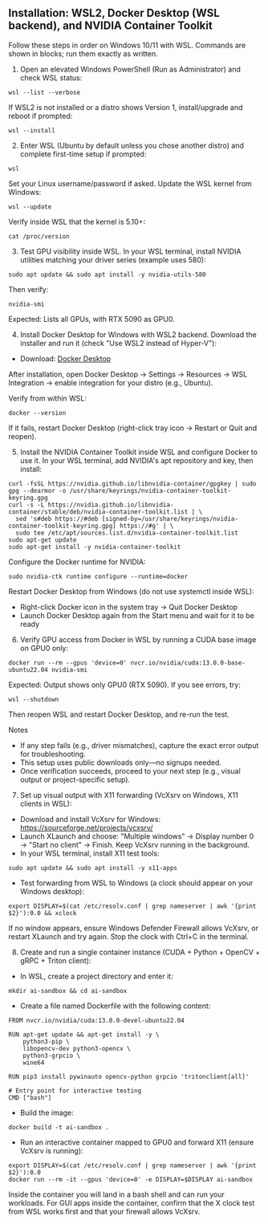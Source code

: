 ## Installation: WSL2, Docker Desktop (WSL backend), and NVIDIA Container Toolkit

Follow these steps in order on Windows 10/11 with WSL. Commands are shown in blocks; run them exactly as written.

1) Open an elevated Windows PowerShell (Run as Administrator) and check WSL status:

```
wsl --list --verbose
```

If WSL2 is not installed or a distro shows Version 1, install/upgrade and reboot if prompted:

```
wsl --install
```

2) Enter WSL (Ubuntu by default unless you chose another distro) and complete first-time setup if prompted:

```
wsl
```

Set your Linux username/password if asked. Update the WSL kernel from Windows:

```
wsl --update
```

Verify inside WSL that the kernel is 5.10+:

```
cat /proc/version
```

3) Test GPU visibility inside WSL. In your WSL terminal, install NVIDIA utilities matching your driver series (example uses 580):

```
sudo apt update && sudo apt install -y nvidia-utils-580
```

Then verify:

```
nvidia-smi
```

Expected: Lists all GPUs, with RTX 5090 as GPU0.

4) Install Docker Desktop for Windows with WSL2 backend. Download the installer and run it (check "Use WSL2 instead of Hyper-V"):

- Download: [Docker Desktop](https://www.docker.com/products/docker-desktop)

After installation, open Docker Desktop → Settings → Resources → WSL Integration → enable integration for your distro (e.g., Ubuntu).

Verify from within WSL:

```
docker --version
```

If it fails, restart Docker Desktop (right-click tray icon → Restart or Quit and reopen).

5) Install the NVIDIA Container Toolkit inside WSL and configure Docker to use it. In your WSL terminal, add NVIDIA's apt repository and key, then install:

```
curl -fsSL https://nvidia.github.io/libnvidia-container/gpgkey | sudo gpg --dearmor -o /usr/share/keyrings/nvidia-container-toolkit-keyring.gpg
curl -s -L https://nvidia.github.io/libnvidia-container/stable/deb/nvidia-container-toolkit.list | \
  sed 's#deb https://#deb [signed-by=/usr/share/keyrings/nvidia-container-toolkit-keyring.gpg] https://#g' | \
  sudo tee /etc/apt/sources.list.d/nvidia-container-toolkit.list
sudo apt-get update
sudo apt-get install -y nvidia-container-toolkit
```

Configure the Docker runtime for NVIDIA:

```
sudo nvidia-ctk runtime configure --runtime=docker
```

Restart Docker Desktop from Windows (do not use systemctl inside WSL):

- Right-click Docker icon in the system tray → Quit Docker Desktop
- Launch Docker Desktop again from the Start menu and wait for it to be ready

6) Verify GPU access from Docker in WSL by running a CUDA base image on GPU0 only:

```
docker run --rm --gpus 'device=0' nvcr.io/nvidia/cuda:13.0.0-base-ubuntu22.04 nvidia-smi
```

Expected: Output shows only GPU0 (RTX 5090). If you see errors, try:

```
wsl --shutdown
```

Then reopen WSL and restart Docker Desktop, and re-run the test.

Notes
- If any step fails (e.g., driver mismatches), capture the exact error output for troubleshooting.
- This setup uses public downloads only—no signups needed.
- Once verification succeeds, proceed to your next step (e.g., visual output or project-specific setup).


7) Set up visual output with X11 forwarding (VcXsrv on Windows, X11 clients in WSL):

- Download and install VcXsrv for Windows: https://sourceforge.net/projects/vcxsrv/
- Launch XLaunch and choose: "Multiple windows" → Display number 0 → "Start no client" → Finish. Keep VcXsrv running in the background.
- In your WSL terminal, install X11 test tools:

```
sudo apt update && sudo apt install -y x11-apps
```

- Test forwarding from WSL to Windows (a clock should appear on your Windows desktop):

```
export DISPLAY=$(cat /etc/resolv.conf | grep nameserver | awk '{print $2}'):0.0 && xclock
```

If no window appears, ensure Windows Defender Firewall allows VcXsrv, or restart XLaunch and try again. Stop the clock with Ctrl+C in the terminal.

8) Create and run a single container instance (CUDA + Python + OpenCV + gRPC + Triton client):

- In WSL, create a project directory and enter it:

```
mkdir ai-sandbox && cd ai-sandbox
```

- Create a file named Dockerfile with the following content:

```
FROM nvcr.io/nvidia/cuda:13.0.0-devel-ubuntu22.04

RUN apt-get update && apt-get install -y \
    python3-pip \
    libopencv-dev python3-opencv \
    python3-grpcio \
    wine64

RUN pip3 install pywinauto opencv-python grpcio 'tritonclient[all]'

# Entry point for interactive testing
CMD ["bash"]
```

- Build the image:

```
docker build -t ai-sandbox .
```

- Run an interactive container mapped to GPU0 and forward X11 (ensure VcXsrv is running):

```
export DISPLAY=$(cat /etc/resolv.conf | grep nameserver | awk '{print $2}'):0.0
docker run --rm -it --gpus 'device=0' -e DISPLAY=$DISPLAY ai-sandbox
```

Inside the container you will land in a bash shell and can run your workloads. For GUI apps inside the container, confirm that the X clock test from WSL works first and that your firewall allows VcXsrv.

